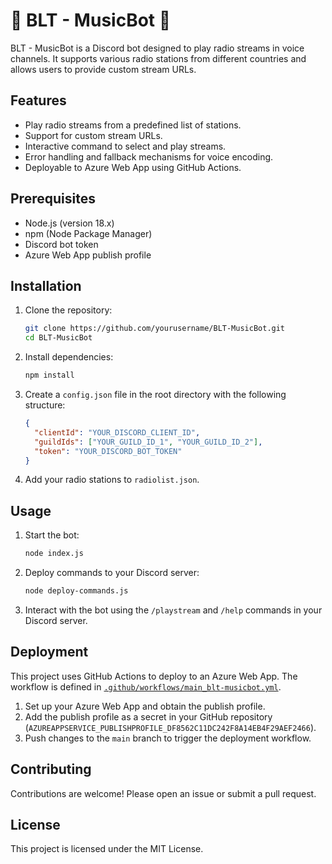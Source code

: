 # 🎵 BLT - MusicBot 🎵

BLT - MusicBot is a Discord bot designed to play radio streams in voice channels. It supports various radio stations from different countries and allows users to provide custom stream URLs.

## Features

- Play radio streams from a predefined list of stations.
- Support for custom stream URLs.
- Interactive command to select and play streams.
- Error handling and fallback mechanisms for voice encoding.
- Deployable to Azure Web App using GitHub Actions.

## Prerequisites

- Node.js (version 18.x)
- npm (Node Package Manager)
- Discord bot token
- Azure Web App publish profile

## Installation

1. Clone the repository:
    ```sh
    git clone https://github.com/yourusername/BLT-MusicBot.git
    cd BLT-MusicBot
    ```

2. Install dependencies:
    ```sh
    npm install
    ```

3. Create a `config.json` file in the root directory with the following structure:
    ```json
    {
      "clientId": "YOUR_DISCORD_CLIENT_ID",
      "guildIds": ["YOUR_GUILD_ID_1", "YOUR_GUILD_ID_2"],
      "token": "YOUR_DISCORD_BOT_TOKEN"
    }
    ```

4. Add your radio stations to `radiolist.json`.

## Usage

1. Start the bot:
    ```sh
    node index.js
    ```

2. Deploy commands to your Discord server:
    ```sh
    node deploy-commands.js
    ```

3. Interact with the bot using the `/playstream` and `/help` commands in your Discord server.

## Deployment

This project uses GitHub Actions to deploy to an Azure Web App. The workflow is defined in [`.github/workflows/main_blt-musicbot.yml`](.github/workflows/main_blt-musicbot.yml).

1. Set up your Azure Web App and obtain the publish profile.
2. Add the publish profile as a secret in your GitHub repository (`AZUREAPPSERVICE_PUBLISHPROFILE_DF8562C11DC242F8A14EB4F29AEF2466`).
3. Push changes to the `main` branch to trigger the deployment workflow.

## Contributing

Contributions are welcome! Please open an issue or submit a pull request.

## License

This project is licensed under the MIT License.

